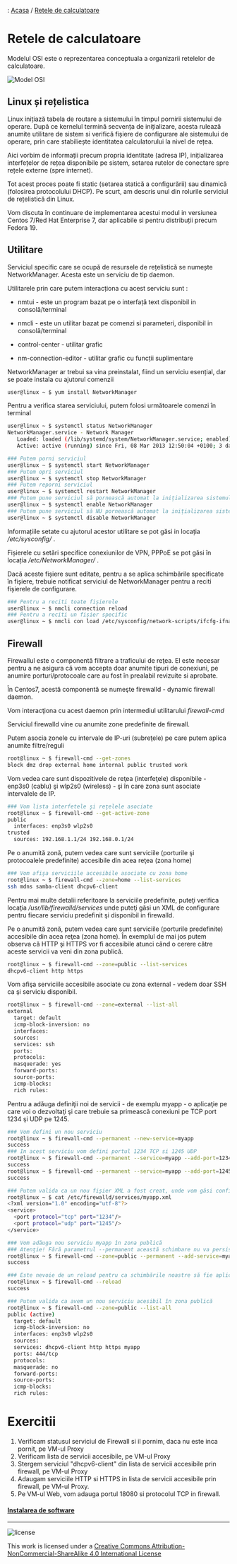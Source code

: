: [Acasa](../index.html) / [Retele de calculatoare](./retele_calculatoare.html)

# Retele de calculatoare

Modelul OSI este o reprezentarea conceptuala a organizarii retelelor de calculatoare.

![Model OSI](../img/osi.png)

## Linux și rețelistica

Linux inițiază tabela de routare a sistemului în timpul pornirii sistemului de operare. După ce kernelul termină secvența de inițializare, acesta rulează anumite utilitare de sistem si verifică fișiere de configurare ale sistemului de operare, prin care stabiliește identitatea calculatorului la nivel de rețea.

Aici vorbim de informații precum propria identitate (adresa IP), inițializarea interfețelor de rețea disponibile pe sistem, setarea rutelor de conectare spre rețele externe (spre internet).

Tot acest proces poate fi static (setarea statică a configurării) sau dinamică (folosirea protocolului DHCP). Pe scurt, am descris unul din rolurile serviciul de rețelistică din Linux.

Vom discuta în continuare de implementarea acestui modul in versiunea Centos 7/Red Hat Enterprise 7, dar aplicabile si pentru distribuții precum Fedora 19.


## Utilitare

Serviciul specific care se ocupă de resursele de rețelistică se numește NetworkManager. Acesta este un serviciu de tip daemon. 

Utilitarele prin care putem interacționa cu acest serviciu sunt :

- nmtui - este un program bazat pe o interfață text disponibil in consolă/terminal

- nmcli - este un utilitar bazat pe comenzi si parameteri, disponibil in consolă/terminal

- control-center - utilitar grafic

- nm-connection-editor - utilitar grafic cu funcții suplimentare


NetworkManager ar trebui sa vina preinstalat, fiind un serviciu esențial, dar se poate instala cu ajutorul comenzii
```bash
user@linux ~ $ yum install NetworkManager
```

Pentru a verifica starea serviciului, putem folosi următoarele comenzi în terminal
```bash
user@linux ~ $ systemctl status NetworkManager
NetworkManager.service - Network Manager
   Loaded: loaded (/lib/systemd/system/NetworkManager.service; enabled)
   Active: active (running) since Fri, 08 Mar 2013 12:50:04 +0100; 3 days ago

### Putem porni serviciul
user@linux ~ $ systemctl start NetworkManager
### Putem opri serviciul
user@linux ~ $ systemctl stop NetworkManager
### Putem reporni serviciul
user@linux ~ $ systemctl restart NetworkManager  
### Putem pune serviciul să pornească automat la inițializarea sistemului
user@linux ~ $ systemctl enable NetworkManager
### Putem pune serviciul să NU pornească automat la inițializarea sistemului
user@linux ~ $ systemctl disable NetworkManager 
```

Informațiile setate cu ajutorul acestor utilitare se pot găsi in locația */etc/sysconfig/* .

Fișierele cu setări specifice conexiunilor de VPN, PPPoE se pot găsi în locația */etc/NetworkManager/* .

Dacă aceste fișiere sunt editate, pentru a se aplica schimbările specificate în fișiere, trebuie notificat serviciul de NetworkManager pentru a reciti fișierele de configurare.   

```bash
### Pentru a reciti toate fișierele 
user@linux ~ $ nmcli connection reload
### Pentru a reciti un fișier specific
user@linux ~ $ nmcli con load /etc/sysconfig/network-scripts/ifcfg-ifname
```

## Firewall

Firewallul este o componentă filtrare a traficului de reţea. El este necesar pentru a ne asigura că vom accepta doar anumite tipuri de conexiuni, pe anumire porturi/protocoale care au fost în prealabil revizuite si aprobate.

În Centos7, acestă componentă se numeşte firewalld - dynamic firewall daemon.

Vom interacţiona cu acest daemon prin intermediul utilitarului *firewall-cmd*

Serviciul firewalld vine cu anumite zone predefinite de firewall.

Putem asocia zonele cu intervale de IP-uri (subreţele) pe care putem aplica anumite filtre/reguli
```bash
root@linux ~ $ firewall-cmd --get-zones
block dmz drop external home internal public trusted work
```

Vom vedea care sunt dispozitivele de reţea (interfeţele) disponibile - enp3s0 (cablu) şi wlp2s0 (wireless) - şi în care zona sunt asociate intervalele de IP.
```bash
### Vom lista interfetele şi reţelele asociate
root@linux ~ $ firewall-cmd --get-active-zone
public
  interfaces: enp3s0 wlp2s0
trusted
  sources: 192.168.1.1/24 192.168.0.1/24
```

Pe o anumită zonă, putem vedea care sunt serviciile (porturile şi protocoalele predefinite) accesibile din acea reţea (zona home)
```bash
### Vom afişa serviciile accesibile asociate cu zona home
root@linux ~ $ firewall-cmd --zone=home --list-services
ssh mdns samba-client dhcpv6-client
```
Pentru mai multe detalii referitoare la serviciile predefinite, puteţi verifica locaţia */usr/lib/firewalld/services* unde puteţi găsi un XML de configurare pentru fiecare serviciu predefinit şi disponibil in firewalld.


Pe o anumită zonă, putem vedea care sunt serviciile (porturile predefinite) accesibile din acea reţea (zona home).
În exemplul de mai jos putem observa că HTTP şi HTTPS vor fi accesibile atunci când o cerere către aceste servicii va veni din zona publică. 
```bash
root@linux ~ $ firewall-cmd --zone=public --list-services
dhcpv6-client http https
```

Vom afişa serviciile accesibile asociate cu zona external - vedem doar SSH ca şi serviciu disponibil.
```bash
root@linux ~ $ firewall-cmd --zone=external --list-all
external
  target: default
  icmp-block-inversion: no
  interfaces:
  sources:
  services: ssh
  ports:
  protocols:
  masquerade: yes
  forward-ports:
  source-ports:
  icmp-blocks:
  rich rules:
```

Pentru a adăuga definiţii noi de servicii - de exemplu myapp - o aplicaţie pe care voi o dezvoltaţi şi care trebuie sa primească conexiuni pe TCP port 1234 şi UDP pe 1245.


```bash
### Vom defini un nou serviciu 
root@linux ~ $ firewall-cmd --permanent --new-service=myapp
success
### In acest serviciu vom defini portul 1234 TCP si 1245 UDP
root@linux ~ $ firewall-cmd --permanent --service=myapp --add-port=1234/tcp
success
root@linux ~ $ firewall-cmd --permanent --service=myapp --add-port=1245/udp
success

### Putem valida ca un nou fişier XML a fost creat, unde vom găsi configurările făcute mai sus
root@linux ~ $ cat /etc/firewalld/services/myapp.xml
<?xml version="1.0" encoding="utf-8"?>
<service>
  <port protocol="tcp" port="1234"/>
  <port protocol="udp" port="1245"/>
</service>

### Vom adăuga nou serviciu myapp în zona publică
### Atenţie! Fără parametrul --permanent această schimbare nu va persista după repornirea sistemului de operare
root@linux ~ $ firewall-cmd --zone=public --permanent --add-service=myapp
success

### Este nevoie de un reload pentru ca schimbările noastre să fie aplicate
root@linux ~ $ firewall-cmd --reload
success

### Putem valida ca avem un nou serviciu acesibil în zona publică
root@linux ~ $ firewall-cmd --zone=public --list-all
public (active)
  target: default
  icmp-block-inversion: no
  interfaces: enp3s0 wlp2s0
  sources:
  services: dhcpv6-client http https myapp
  ports: 444/tcp
  protocols:
  masquerade: no
  forward-ports:
  source-ports:
  icmp-blocks:
  rich rules:


```
# Exercitii
1. Verificam statusul serviciul de Firewall si il pornim, daca nu este inca pornit, pe VM-ul Proxy
2. Verificam lista de servicii accesibile, pe VM-ul Proxy
3. Stergem serviciul "dhcpv6-client" din lista de servicii accesibile prin firewall, pe VM-ul Proxy
4. Adaugam serviciile HTTP si HTTPS in lista de servicii accesibile prin firewall, pe VM-ul Proxy.
5. Pe VM-ul Web, vom adauga portul 18080 si protocolul TCP in firewall.

#### [Instalarea de software](./instalare_software.html)

* * *
![license](https://i.creativecommons.org/l/by-nc-sa/4.0/88x31.png)

This work is licensed under a [Creative Commons Attribution-NonCommercial-ShareAlike 4.0 International License](http://creativecommons.org/licenses/by-nc-sa/4.0/)